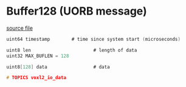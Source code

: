 # Buffer128 (UORB message)

[source file](https://github.com/PX4/PX4-Autopilot/blob/release/1.15/msg/Buffer128.msg)

```c
uint64 timestamp		# time since system start (microseconds)

uint8 len                       # length of data
uint32 MAX_BUFLEN = 128

uint8[128] data                 # data

# TOPICS voxl2_io_data


```
